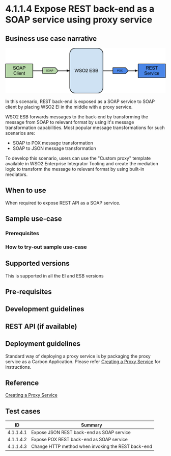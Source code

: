 # 4.1.1.4 Expose REST back-end as a SOAP service using proxy service

## Business use case narrative
![Expose REST back-end as a SOAP service using proxy service](images/4.1.1.4-Expose-REST-back-end-as-a-SOAP-service-using-proxy-service.png)

In this scenario, REST back-end is exposed as a SOAP service to SOAP client by placing WSO2 EI in the middle with a 
proxy service.

WSO2 ESB forwards messages to the back-end by transforming the message from SOAP to relevant format by using it's message
transformation capabilities. Most popular message transformations for such scenarios are:
* SOAP to POX message transformation
* SOAP to JSON message transformation

To develop this scenario, users can use the "Custom proxy" template available in WSO2 Enterprise Integrator Tooling and 
create the mediation logic to transform the message to relevant format by using built-in mediators.

## When to use
When required to expose REST API as a SOAP service.

## Sample use-case

### Prerequisites

### How to try-out sample use-case

## Supported versions
This is supported in all the EI and ESB versions

## Pre-requisites

## Development guidelines

## REST API (if available)

## Deployment guidelines
Standard way of deploying a proxy service is by packaging the proxy service as a Carbon Application. Please refer 
[Creating a Proxy Service](https://docs.wso2.com/display/EI640/Creating+a+Proxy+Service) for instructions.


## Reference
[Creating a Proxy Service](https://docs.wso2.com/display/EI640/Creating+a+Proxy+Service)


## Test cases
|      ID       | Summary |
| ------------- | ------------- |
|  4.1.1.4.1	| Expose JSON REST back-end as SOAP service |
|  4.1.1.4.2	| Expose POX REST back-end as SOAP service |
|  4.1.1.4.3	| Change HTTP method when invoking the REST back-end |
